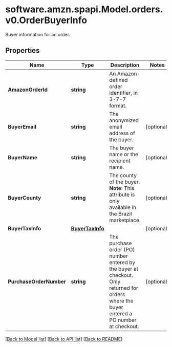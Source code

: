 # software.amzn.spapi.Model.orders.v0.OrderBuyerInfo
Buyer information for an order.

## Properties

Name | Type | Description | Notes
------------ | ------------- | ------------- | -------------
**AmazonOrderId** | **string** | An Amazon-defined order identifier, in 3-7-7 format. | 
**BuyerEmail** | **string** | The anonymized email address of the buyer. | [optional] 
**BuyerName** | **string** | The buyer name or the recipient name. | [optional] 
**BuyerCounty** | **string** | The county of the buyer.  **Note**: This attribute is only available in the Brazil marketplace. | [optional] 
**BuyerTaxInfo** | [**BuyerTaxInfo**](BuyerTaxInfo.md) |  | [optional] 
**PurchaseOrderNumber** | **string** | The purchase order (PO) number entered by the buyer at checkout. Only returned for orders where the buyer entered a PO number at checkout. | [optional] 

[[Back to Model list]](../README.md#documentation-for-models) [[Back to API list]](../README.md#documentation-for-api-endpoints) [[Back to README]](../README.md)

